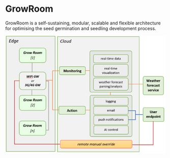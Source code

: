# GrowRoom
GrowRoom is a self-sustaining, modular, scalable and flexible architecture for optimising the seed germination and seedling development process. 

![Architecture](arch-small.png)
